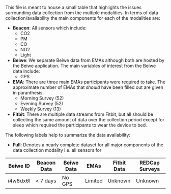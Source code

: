 This file is meant to house a small table that highlights the issues surrounding data collection from the multiple modalities. In terms of data collection/availability the main components for each of the modalities are:

- **Beacon**: All sensors which include:
  - CO2
  - PM
  - CO
  - NO2
  - Light
- **Beiwe**: We separate Beiwe data from EMAs although both are hosted by the Beiwe application. The main variables of interest from the Beiwe data include:
  - GPS
- **EMA**: There are three main EMAs participants were required to take. The approximate number of EMAs that _should_ have been filled out are given in paranthesis:
  - Morning Survey (52)
  - Evening Survey (52)
  - Weekly Survey (13)
- **Fitbit**: There are multiple data streams from Fitbit, but all should be collecting the same amount of data over the collection period except for sleep which required the participants to wear the device to bed. 

The following labels help to summarize the data availability:
- **Full**: Denotes a nearly complete dataset for all major components of the data collection modality i.e. all sensors for
  

| Beiwe ID | Beacon Data | Beiwe Data | EMAs | Fitbit Data | REDCap Surveys |
| --- | --- | --- | --- | --- | --- | 
| i4w8dx6l | < 7 days | No GPS | Limited | Unknown | Unknown |
